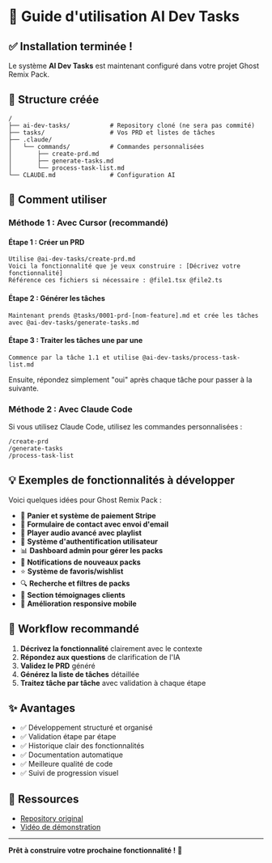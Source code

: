 # 🤖 Guide d'utilisation AI Dev Tasks

## ✅ Installation terminée !

Le système **AI Dev Tasks** est maintenant configuré dans votre projet Ghost Remix Pack.

## 📁 Structure créée

```
/
├── ai-dev-tasks/           # Repository cloné (ne sera pas commité)
├── tasks/                  # Vos PRD et listes de tâches
├── .claude/
│   └── commands/           # Commandes personnalisées
│       ├── create-prd.md
│       ├── generate-tasks.md
│       └── process-task-list.md
└── CLAUDE.md               # Configuration AI
```

## 🚀 Comment utiliser

### Méthode 1 : Avec Cursor (recommandé)

#### Étape 1 : Créer un PRD
```
Utilise @ai-dev-tasks/create-prd.md
Voici la fonctionnalité que je veux construire : [Décrivez votre fonctionnalité]
Référence ces fichiers si nécessaire : @file1.tsx @file2.ts
```

#### Étape 2 : Générer les tâches
```
Maintenant prends @tasks/0001-prd-[nom-feature].md et crée les tâches avec @ai-dev-tasks/generate-tasks.md
```

#### Étape 3 : Traiter les tâches une par une
```
Commence par la tâche 1.1 et utilise @ai-dev-tasks/process-task-list.md
```

Ensuite, répondez simplement "oui" après chaque tâche pour passer à la suivante.

### Méthode 2 : Avec Claude Code

Si vous utilisez Claude Code, utilisez les commandes personnalisées :

```
/create-prd
/generate-tasks
/process-task-list
```

## 💡 Exemples de fonctionnalités à développer

Voici quelques idées pour Ghost Remix Pack :

- 🛒 **Panier et système de paiement Stripe**
- 📧 **Formulaire de contact avec envoi d'email**
- 🎵 **Player audio avancé avec playlist**
- 👤 **Système d'authentification utilisateur**
- 📊 **Dashboard admin pour gérer les packs**
- 🔔 **Notifications de nouveaux packs**
- ⭐ **Système de favoris/wishlist**
- 🔍 **Recherche et filtres de packs**
- 💬 **Section témoignages clients**
- 📱 **Amélioration responsive mobile**

## 📝 Workflow recommandé

1. **Décrivez la fonctionnalité** clairement avec le contexte
2. **Répondez aux questions** de clarification de l'IA
3. **Validez le PRD** généré
4. **Générez la liste de tâches** détaillée
5. **Traitez tâche par tâche** avec validation à chaque étape

## ✨ Avantages

- ✅ Développement structuré et organisé
- ✅ Validation étape par étape
- ✅ Historique clair des fonctionnalités
- ✅ Documentation automatique
- ✅ Meilleure qualité de code
- ✅ Suivi de progression visuel

## 🔗 Ressources

- [Repository original](https://github.com/snarktank/ai-dev-tasks.git)
- [Vidéo de démonstration](https://youtu.be/fD4ktSkNCw4)

---

**Prêt à construire votre prochaine fonctionnalité !** 🚀


